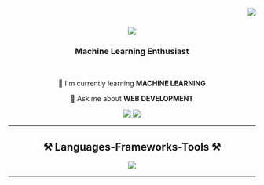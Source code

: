 <img align="right" src="https://visitor-badge.laobi.icu/badge?page_id=ashk-121.ashk-121" />
<h1 align="center">
  <img src="https://readme-typing-svg.herokuapp.com/?font=Righteous&size=35&center=true&vCenter=true&width=500&height=70&duration=4000&lines=Hi+There!+👋;I'm+Ashmeet%20Kaur!;" />
</h1>
<h3 align="center">Machine Learning Enthusiast</h3>
<br/>
<div align="center">
 

 
 🌱 I'm currently learning **MACHINE LEARNING**

💬 Ask me about **WEB DEVELOPMENT**
 </div>
 
<div align="center"> 
  <a href="mailto:ash852001@gmail.com">
    <img src="https://img.shields.io/badge/Gmail-333333?style=for-the-badge&logo=gmail&logoColor=red" />
  </a>
  <a href="https://www.linkedin.com/in/ashmeet-kaur-3a2093252/" target="_blank">
    <img src="https://img.shields.io/badge/LinkedIn-0077B5?style=for-the-badge&logo=linkedin&logoColor=white" target="_blank" />
  </a>
 
</div>
 <hr/>
 
<h2 align="center">⚒️ Languages-Frameworks-Tools ⚒️</h2>
<div align="center">
    <img src="https://skillicons.dev/icons?i=javascript,cpp,python,react,git,jenkins,vscode" />
</div>
<hr/>




